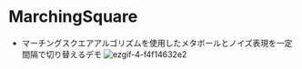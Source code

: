 # MarchingSquare
* マーチングスクエアアルゴリズムを使用したメタボールとノイズ表現を一定間隔で切り替えるデモ
![ezgif-4-f4f14632e2](https://github.com/user-attachments/assets/e7bf4d2c-9ad6-41fa-9d0c-f997803a1bb0)
